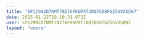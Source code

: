 ```yaml
---
title: "SP129N2D7NMT70Z76FKGPXTJ8Q76D8FGZ5GVXSQN7"
date: 2025-01-22T18:10:31.073Z
user: SP129N2D7NMT70Z76FKGPXTJ8Q76D8FGZ5GVXSQN7
layout: "users"
---
```

    